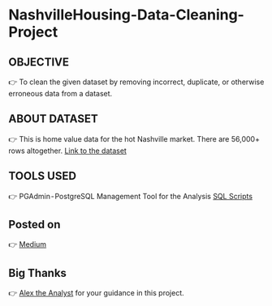 # NashvilleHousing-Data-Cleaning-Project

## OBJECTIVE
👉 To clean the given dataset by removing incorrect, duplicate, or otherwise erroneous data from a dataset.
## ABOUT DATASET

👉 This is home value data for the hot Nashville market. There are 56,000+ rows altogether.
  [Link to the dataset](https://github.com/korharleen/NashvilleHousing-Data-Cleaning-Project/blob/main/Nashville%20Housing%20Data%20for%20Data%20Cleaning.xlsx)
  
## TOOLS USED
👉 PGAdmin - PostgreSQL Management Tool for the Analysis 
    [SQL Scripts](https://github.com/korharleen/NashvilleHousing-Data-Cleaning-Project/blob/main/Nashiville.sql)

## Posted on 
👉 [Medium](https://dharleen22.medium.com/nashville-housing-data-cleaning-project-1b04e94ceecb)

## Big Thanks 
👉 [Alex the Analyst](https://www.youtube.com/c/AlexTheAnalyst) for your guidance in this project.
